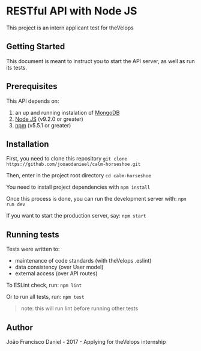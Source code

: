 # RESTful API with Node JS

This project is an intern applicant test for theVelops


## Getting Started

This document is meant to instruct you to start the API server, as well as run its tests.


## Prerequisites

This API depends on:
1. an up and running instalation of [MongoDB](https://www.mongodb.com/)
2. [Node JS](https://nodejs.org/en/) (v9.2.0 or greater)
3. [npm](https://www.npmjs.com/) (v5.5.1 or greater)


## Installation

First, you need to clone this repository
`git clone https://github.com/jooaodanieel/calm-horseshoe.git`

Then, enter in the project root directory
`cd calm-horseshoe`

You need to install project dependencies with
`npm install`

Once this process is done, you can run the development server with:
`npm run dev`

If you want to start the production server, say:
`npm start`

## Running tests

Tests were written to:
- maintenance of code standards (with theVelops .eslint)
- data consistency (over User model)
- external access (over API routes)

To ESLint check, run:
`npm lint`

Or to run all tests, run:
`npm test`
> note: this will run lint before running other tests

## Author

João Francisco Daniel - 2017 - Applying for theVelops internship

